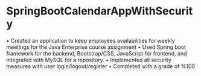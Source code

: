 # SpringBootCalendarAppWithSecurity
•	Created an application to keep employees availabilities for weekly meetings for the Java Enterprise course assignment
•	Used Spring boot framework for the backend, Bootstrap/CSS, JavaScript for frontend, and integrated with MySQL for a repository.
•	Implemented all security measures with user login/logout/register
•	Completed with a grade of %100
